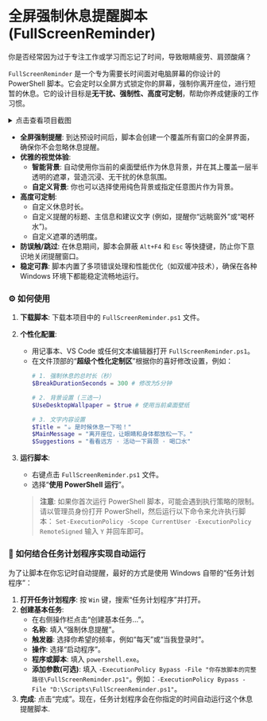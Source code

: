 # 全屏强制休息提醒脚本 (FullScreenReminder)

你是否经常因为过于专注工作或学习而忘记了时间，导致眼睛疲劳、肩颈酸痛？

`FullScreenReminder` 是一个专为需要长时间面对电脑屏幕的你设计的 PowerShell 脚本。它会定时以全屏方式锁定你的屏幕，强制你离开座位，进行短暂的休息。它的设计目标是**无干扰、强制性、高度可定制**，帮助你养成健康的工作习惯。

<details>
  <summary>点击查看项目截图</summary>
  <img src="https://imgur.com/a/ymfKANq" alt="项目截图" style="max-width:600px">
</details>

  * **全屏强制提醒**: 到达预设时间后，脚本会创建一个覆盖所有窗口的全屏界面，确保你不会忽略休息提醒。
  * **优雅的视觉体验**:
      * **智能背景**: 自动使用你当前的桌面壁纸作为休息背景，并在其上覆盖一层半透明的遮罩，营造沉浸、无干扰的休息氛围。
      * **自定义背景**: 你也可以选择使用纯色背景或指定任意图片作为背景。
  * **高度可定制**:
      * 自定义休息时长。
      * 自定义提醒的标题、主信息和建议文字 (例如，提醒你“远眺窗外”或“喝杯水”)。
      * 自定义遮罩的透明度。
  * **防误触/跳过**: 在休息期间，脚本会屏蔽 `Alt+F4` 和 `Esc` 等快捷键，防止你下意识地关闭提醒窗口。
  * **稳定可靠**: 脚本内置了多项错误处理和性能优化（如双缓冲技术），确保在各种 Windows 环境下都能稳定流畅地运行。

### ⚙️ **如何使用**

1.  **下载脚本**: 下载本项目中的 `FullScreenReminder.ps1` 文件。

2.  **个性化配置**:

      * 用记事本、VS Code 或任何文本编辑器打开 `FullScreenReminder.ps1`。
      * 在文件顶部的“**超级个性化定制区**”根据你的喜好修改设置，例如：
        ```powershell
        # 1. 强制休息的总时长（秒）
        $BreakDurationSeconds = 300 # 修改为5分钟

        # 2. 背景设置 (三选一)
        $UseDesktopWallpaper = $true # 使用当前桌面壁纸

        # 3. 文字内容设置
        $Title = "☕ 是时候休息一下啦！"
        $MainMessage = "离开座位，让眼睛和身体都放松一下。"
        $Suggestions = "看看远方 · 活动一下肩颈 · 喝口水"
        ```

3.  **运行脚本**:

      * 右键点击 `FullScreenReminder.ps1` 文件。
      * 选择“**使用 PowerShell 运行**”。

    > **注意**: 如果你首次运行 PowerShell 脚本，可能会遇到执行策略的限制。请以管理员身份打开 PowerShell，然后运行以下命令来允许执行脚本：
    > `Set-ExecutionPolicy -Scope CurrentUser -ExecutionPolicy RemoteSigned`
    > 输入 `Y` 并回车即可。

### 🚀 **如何结合任务计划程序实现自动运行**

为了让脚本在你忘记时自动提醒，最好的方式是使用 Windows 自带的“任务计划程序”：

1.  **打开任务计划程序**: 按 `Win` 键，搜索“任务计划程序”并打开。
2.  **创建基本任务**:
      * 在右侧操作栏点击“创建基本任务...”。
      * **名称**: 填入“强制休息提醒”。
      * **触发器**: 选择你希望的频率，例如“每天”或“当我登录时”。
      * **操作**: 选择“启动程序”。
      * **程序或脚本**: 填入 `powershell.exe`。
      * **添加参数(可选)**: 填入 `-ExecutionPolicy Bypass -File "你存放脚本的完整路径\FullScreenReminder.ps1"`。例如：`-ExecutionPolicy Bypass -File "D:\Scripts\FullScreenReminder.ps1"`。
3.  **完成**: 点击“完成”。现在，任务计划程序会在你指定的时间自动运行这个休息提醒脚本.
